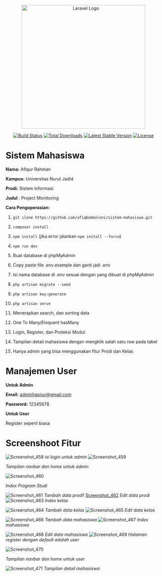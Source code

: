 <p align="center"><a href="https://laravel.com" target="_blank"><img src="https://raw.githubusercontent.com/laravel/art/master/logo-lockup/5%20SVG/2%20CMYK/1%20Full%20Color/laravel-logolockup-cmyk-red.svg" width="400" alt="Laravel Logo"></a></p>

<p align="center">
<a href="https://travis-ci.org/laravel/framework"><img src="https://travis-ci.org/laravel/framework.svg" alt="Build Status"></a>
<a href="https://packagist.org/packages/laravel/framework"><img src="https://img.shields.io/packagist/dt/laravel/framework" alt="Total Downloads"></a>
<a href="https://packagist.org/packages/laravel/framework"><img src="https://img.shields.io/packagist/v/laravel/framework" alt="Latest Stable Version"></a>
<a href="https://packagist.org/packages/laravel/framework"><img src="https://img.shields.io/packagist/l/laravel/framework" alt="License"></a>
</p>

# Sistem Mahasiswa

**Nama:** Afiqur Rahman

**Kampus:** Universitas Nurul Jadid

**Prodi:** Sistem Informasi

**Judul**  : Project Monitoring

**Cara Pengoperasian:**

1.  `git clone https://github.com/afiqbomboloni/sistem-mahasiswa.git`
    
2.  `composer install`
    
3.  `npm install` (jika error jalankan `npm install --force`)
    
4.  `npm run dev`
    
5.  Buat database di phpMyAdmin
    
6.  Copy paste file .env.example dan ganti jadi .env
    
7.  Isi nama database di .env sesuai dengan yang dibuat di phpMyAdmin
    
8.  `php artisan migrate --seed`
    
9.  `php artisan key:generate`
    
10.  `php artisan serve`

11.  Menerapkan search, dan sorting data

12.  One To Many/Eloquent hasMany

13.  Login, Register, dan Proteksi Modul

14.  Tampilan detail mahasiswa dengan mengklik salah satu row pada tabel
15.  Hanya admin yang bisa menggunakan fitur Prodi dan Kelas
    
    
# Manajemen User

**Untuk Admin**

**Email:** [adminhasnur@gmail.com](mailto:john@gmail.com)

**Password:** 12345678

**Untuk User**

Register seperti biasa

# Screenshoot Fitur
![Screenshot_458](https://user-images.githubusercontent.com/83522273/211038328-e958e776-3e65-4b2a-b5a5-25998cafb042.png)
*isi login untuk admin*
![Screenshot_459](https://user-images.githubusercontent.com/83522273/211038363-a14c5fc3-c1b6-44a2-b897-0b4fb06f3581.png)

*Tampilan navbar dan home untuk admin*

![Screenshot_460](https://user-images.githubusercontent.com/83522273/211038466-3ecbcf94-d608-4ce2-8ce3-e6c5dfdbb8f1.png)

*Index Program Studi*

![Screenshot_461](https://user-images.githubusercontent.com/83522273/211038553-11444c9d-4246-47b3-b687-1df031c45ace.png)
*Tambah data prodi*!
[Screenshot_462](https://user-images.githubusercontent.com/83522273/211038615-b4474375-e068-442e-988c-ff9d27ade4a6.png)
*Edit data prodi*
![Screenshot_463](https://user-images.githubusercontent.com/83522273/211038688-c987aca4-b533-497e-8aa7-cdb3fb5bb6f4.png)
*Index kelas*

![Screenshot_464](https://user-images.githubusercontent.com/83522273/211038740-4928f348-1f6e-4130-90e7-a7f111e18764.png)
*Tambah data kelas*
![Screenshot_465](https://user-images.githubusercontent.com/83522273/211038805-dac8580d-6cca-41e7-90d7-4ba1eb7b1663.png)
*Edit data kelas*

![Screenshot_466](https://user-images.githubusercontent.com/83522273/211038863-5e3c9383-bdb6-45b1-9b58-58cfa71758cd.png)
*Tambah data mahasiswa*
![Screenshot_467](https://user-images.githubusercontent.com/83522273/211038916-765ab2ac-d242-476e-84d5-4c10d7066b5a.png)
*Index mahasiswa*

![Screenshot_468](https://user-images.githubusercontent.com/83522273/211038968-e1af6785-98a8-498c-8a79-4e4618914072.png)
*Edit data mahasiswa*
![Screenshot_469](https://user-images.githubusercontent.com/83522273/211039048-f39e5292-8e7e-4d62-a815-0c0119c8e100.png)
*Halaman register dengan default adalah user*

![Screenshot_470](https://user-images.githubusercontent.com/83522273/211039107-be890cf7-f6e3-448b-baa5-80b347aa7ff0.png)

*Tampilan navbar dan home untuk user*

![Screenshot_471](https://user-images.githubusercontent.com/83522273/211039605-a2754e0d-ea46-4a99-bd73-33004410a8e7.png)
*Tampilan detail mahasiswa*


